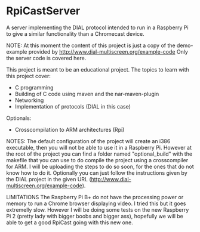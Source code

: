 # RpiCastServer
A server implementing the DIAL protocol intended to run in a Raspberry Pi to give a similar functionality than a Chromecast device.

NOTE: At this moment the content of this project is just a copy of the demo-example provided by http://www.dial-multiscreen.org/example-code
Only the server code is covered here.

This project is meant to be an educational project. The topics to learn with this project cover: 
- C programming
- Building of C code using maven and the nar-maven-plugin
- Networking
- Implementation of protocols (DIAL in this case)

Optionals:
- Crosscompilation to ARM architectures (Rpi)

NOTES: The default configuration of the project will create an i386 executable, then you will not be able to use it in a Raspberry Pi. However at the root of the project you can find a folder named "optional_build" with the makefile that you can use to do compile the project using a crosscompiler for ARM. I will be uploading the steps to do so soon, for the ones that do not know how to do it. Optionally you can just follow the instructions given by the DIAL project in the given URL (http://www.dial-multiscreen.org/example-code).

LIMITATIONS
The Raspberry Pi B+ do not have the processing power or memory to run a Chrome browser displaying video. I tried this but it goes extremelly slow. However I will be doing some tests on the new Raspberry Pi 2 (pretty lady with bigger boobs and bigger ass), hopefully we will be able to get a good RpiCast going with this new one.

